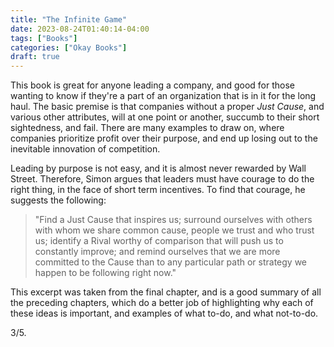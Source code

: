 ```yaml
---
title: "The Infinite Game"
date: 2023-08-24T01:40:14-04:00
tags: ["Books"]
categories: ["Okay Books"]
draft: true
---
```


This book is great for anyone leading a company, and good for those wanting to know if they're a part of an organization that is in it for the long haul. The basic premise is that companies without a proper *Just Cause*, and various other attributes, will at one point or another, succumb to their short sightedness, and fail. There are many examples to draw on, where companies prioritize profit over their purpose, and end up losing out to the inevitable innovation of competition.

Leading by purpose is not easy, and it is almost never rewarded by Wall Street. Therefore, Simon argues that leaders must have courage to do the right thing, in the face of short term incentives. To find that courage, he suggests the following:

> "Find a Just Cause that inspires us; surround ourselves with others with whom we share common cause, people we trust and who trust us; identify a Rival worthy of comparison that will push us to constantly improve; and remind ourselves that we are more committed to the Cause than to any particular path or strategy we happen to be following right now."

This excerpt was taken from the final chapter, and is a good summary of all the preceding chapters, which do a better job of highlighting why each of these ideas is important, and examples of what to-do, and what not-to-do.

3/5.

